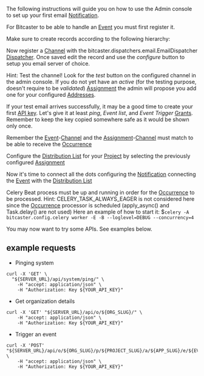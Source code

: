 The following instructions will guide you on how to use the Admin console to set up your first email
[Notification](notification).

For Bitcaster to be able to handle an [Event](event) you must first register it.

Make sure to create records according to the following hierarchy:



Now register a [Channel](channel) with the bitcaster.dispatchers.email.EmailDispatcher [Dispatcher](dispatcher).
Once saved edit the record and use the *configure* button to setup you email server of choice.

Hint: Test the channel! Look for the *test* button on the configured channel in the admin console.
If you do not yet have an _active_ (for the testing purpose, doesn't require to be _validated_) [Assignment](assignment) the admin will propose you add one for your configured
[Addresses](address).

If your test email arrives successfully, it may be a good time to create your first [API key](api-key).
Let's give it at least _ping_, _Event list_, and _Event Trigger_ [Grants](grant).
Remember to keep the key copied somewhere safe as it would be shown only once.

[//]: # (TODO: Assignment Validation feature documention: seams not used... the only part of the code where Assignment.validated is used, AddressManager.valid, is never referenced)

Remember the [Event](event)-[Channel](channel) and the [Assignment](assignment)-[Channel](channel) must match to be
able to receive the [Occurrence](occurrence)

Configure the [Distribution List](distributionlist) for your [Project](project) by selecting the previously configured [Assignment](assignment)

Now it's time to connect all the dots configuring the [Notification](notification) connecting the [Event](event) with the [Distribution List](distributionlist)

Celery Beat process must be up and running in order for the [Occurrence](occurence) to be processed.
Hint: CELERY_TASK_ALWAYS_EAGER is not considered here since the [Occurrence](occurence) processor is scheduled (apply_async() and Task.delay() are not used)
Here an example of how to start it: $`celery -A bitcaster.config.celery worker -E -B --loglevel=DEBUG --concurrency=4`

You may now want to try some APIs. See examples below.

## example requests

- Pinging system

```shell
curl -X 'GET' \
  "${SERVER_URL}/api/system/ping/" \
    -H "accept: application/json" \
    -H "Authorization: Key ${YOUR_API_KEY}"
```

- Get organization details

```shell
curl -X 'GET' "${SERVER_URL}/api/o/${ORG_SLUG}/" \
    -H "accept: application/json" \
    -H "Authorization: Key ${YOUR_API_KEY}"
```

- Trigger an event

```shell
curl -X 'POST' "${SERVER_URL}/api/o/${ORG_SLUG}/p/${PROJECT_SLUG}/a/${APP_SLUG}/e/${EVENT_SLUG}/trigger/" \
    -H "accept: application/json" \
    -H "Authorization: Key ${YOUR_API_KEY}"
```
